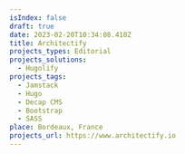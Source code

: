 ```yaml
---
isIndex: false
draft: true
date: 2023-02-20T10:34:08.410Z
title: Architectify
projects_types: Editorial
projects_solutions:
  - Hugolify
projects_tags:
  - Jamstack
  - Hugo
  - Decap CMS
  - Bootstrap
  - SASS
place: Bordeaux, France
projects_url: https://www.architectify.io
---
```

